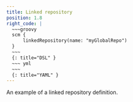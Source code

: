 ```yaml
---
title: Linked repository
position: 1.8
right_code: |
  ~~~groovy
  scm {
      linkedRepository(name: "myGlobalRepo")
  }
  ~~~
  {: title="DSL" }
  ~~~ yml       
  ~~~
  {: title="YAML" }
---
```

An example of a linked repository definition.
